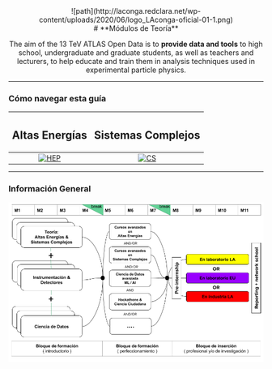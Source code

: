 <CENTER>![path](http://laconga.redclara.net/wp-content/uploads/2020/06/logo_LAconga-oficial-01-1.png)</CENTER>

<CENTER>
# **Módulos de Teoría**

The aim of the 13 TeV ATLAS Open Data is to **provide data and tools** to high school, undergraduate and graduate students, as well as teachers and lecturers, to help educate and train them in analysis techniques used in experimental particle physics.
</CENTER>

---

### Cómo navegar esta guía

| <h2><b>Altas Energías</b></h2> | <h2><b>Sistemas Complejos</b></h2> |
| :---:        |          :---: |
| [![HEP](http://opendata.atlas.cern/DataAndTools/pictures/handmade_WAnalysis.png)](../modulo-teoria/hep.html) | [![CS](http://opendata.atlas.cern/DataAndTools/pictures/handmade_externals_friends.png)](../modulo-datos/cs.html) |

---
### Información General

[![esquema](../images/la-conga-figures-june-2020.png)](../index.html)
